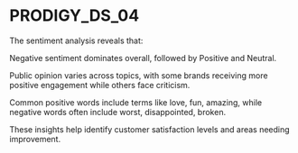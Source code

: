 # PRODIGY_DS_04

The sentiment analysis reveals that:

Negative sentiment dominates overall, followed by Positive and Neutral.

Public opinion varies across topics, with some brands receiving more positive engagement while others face criticism.

Common positive words include terms like love, fun, amazing, while negative words often include worst, disappointed, broken.

These insights help identify customer satisfaction levels and areas needing improvement.
